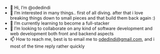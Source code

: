- 👋 Hi, I’m @odedindi
- 👀 I’m interested in many things.. first of all diving. after that i love breaking things down to small pieces and that build them back again :)
- 🌱 I’m currently learning to become a full-stacker
- 💞️ I’m looking to collaborate on any kind of software development and web development both front and backend aspects
- 📫 How to reach me, best is to email me to odedindi@gmail.com, and i most of the time reply rather quickly

<!---
odedindi/odedindi is a ✨ special ✨ repository because its `README.md` (this file) appears on your GitHub profile.
You can click the Preview link to take a look at your changes.
--->
